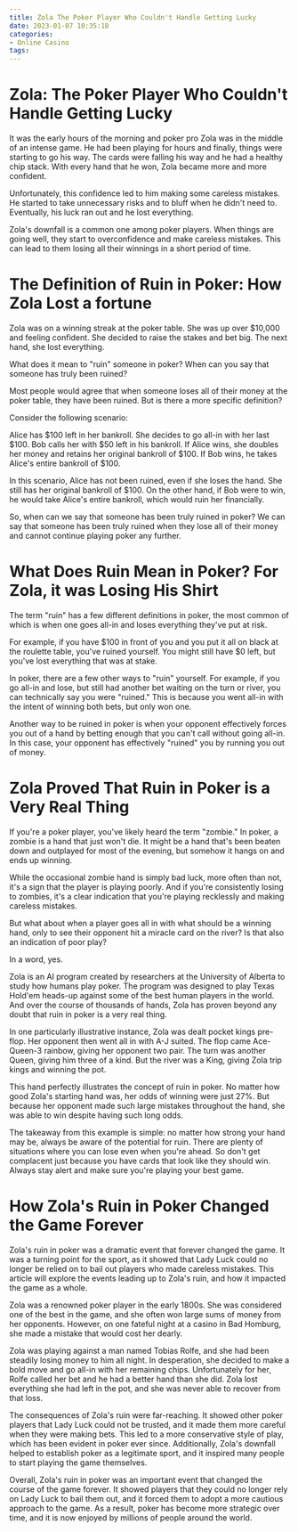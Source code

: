 ```yaml
---
title: Zola The Poker Player Who Couldn't Handle Getting Lucky
date: 2023-01-07 10:35:18
categories:
- Online Casino
tags:
---
```



#  Zola: The Poker Player Who Couldn't Handle Getting Lucky

It was the early hours of the morning and poker pro Zola was in the middle of an intense game. He had been playing for hours and finally, things were starting to go his way. The cards were falling his way and he had a healthy chip stack. With every hand that he won, Zola became more and more confident.

Unfortunately, this confidence led to him making some careless mistakes. He started to take unnecessary risks and to bluff when he didn't need to. Eventually, his luck ran out and he lost everything.

Zola's downfall is a common one among poker players. When things are going well, they start to overconfidence and make careless mistakes. This can lead to them losing all their winnings in a short period of time.

#  The Definition of Ruin in Poker: How Zola Lost a fortune

Zola was on a winning streak at the poker table. She was up over $10,000 and feeling confident. She decided to raise the stakes and bet big. The next hand, she lost everything.

What does it mean to "ruin" someone in poker? When can you say that someone has truly been ruined?

Most people would agree that when someone loses all of their money at the poker table, they have been ruined. But is there a more specific definition?

Consider the following scenario:

Alice has $100 left in her bankroll. She decides to go all-in with her last $100. Bob calls her with $50 left in his bankroll. If Alice wins, she doubles her money and retains her original bankroll of $100. If Bob wins, he takes Alice's entire bankroll of $100.

In this scenario, Alice has not been ruined, even if she loses the hand. She still has her original bankroll of $100. On the other hand, if Bob were to win, he would take Alice's entire bankroll, which would ruin her financially.

So, when can we say that someone has been truly ruined in poker? We can say that someone has been truly ruined when they lose all of their money and cannot continue playing poker any further.

#  What Does Ruin Mean in Poker? For Zola, it was Losing His Shirt

The term "ruin" has a few different definitions in poker, the most common of which is when one goes all-in and loses everything they've put at risk.

For example, if you have $100 in front of you and you put it all on black at the roulette table, you've ruined yourself. You might still have $0 left, but you've lost everything that was at stake.

In poker, there are a few other ways to "ruin" yourself. For example, if you go all-in and lose, but still had another bet waiting on the turn or river, you can technically say you were "ruined." This is because you went all-in with the intent of winning both bets, but only won one.

Another way to be ruined in poker is when your opponent effectively forces you out of a hand by betting enough that you can't call without going all-in. In this case, your opponent has effectively "ruined" you by running you out of money.

#  Zola Proved That Ruin in Poker is a Very Real Thing

If you're a poker player, you've likely heard the term "zombie." In poker, a zombie is a hand that just won't die. It might be a hand that's been beaten down and outplayed for most of the evening, but somehow it hangs on and ends up winning.

While the occasional zombie hand is simply bad luck, more often than not, it's a sign that the player is playing poorly. And if you're consistently losing to zombies, it's a clear indication that you're playing recklessly and making careless mistakes.

But what about when a player goes all in with what should be a winning hand, only to see their opponent hit a miracle card on the river? Is that also an indication of poor play?

In a word, yes.

Zola is an AI program created by researchers at the University of Alberta to study how humans play poker. The program was designed to play Texas Hold'em heads-up against some of the best human players in the world. And over the course of thousands of hands, Zola has proven beyond any doubt that ruin in poker is a very real thing.

In one particularly illustrative instance, Zola was dealt pocket kings pre-flop. Her opponent then went all in with A-J suited. The flop came Ace-Queen-3 rainbow, giving her opponent two pair. The turn was another Queen, giving him three of a kind. But the river was a King, giving Zola trip kings and winning the pot.

This hand perfectly illustrates the concept of ruin in poker. No matter how good Zola's starting hand was, her odds of winning were just 27%. But because her opponent made such large mistakes throughout the hand, she was able to win despite having such long odds.

The takeaway from this example is simple: no matter how strong your hand may be, always be aware of the potential for ruin. There are plenty of situations where you can lose even when you're ahead. So don't get complacent just because you have cards that look like they should win. Always stay alert and make sure you're playing your best game.

#  How Zola's Ruin in Poker Changed the Game Forever

Zola's ruin in poker was a dramatic event that forever changed the game. It was a turning point for the sport, as it showed that Lady Luck could no longer be relied on to bail out players who made careless mistakes. This article will explore the events leading up to Zola's ruin, and how it impacted the game as a whole.

Zola was a renowned poker player in the early 1800s. She was considered one of the best in the game, and she often won large sums of money from her opponents. However, on one fateful night at a casino in Bad Homburg, she made a mistake that would cost her dearly.

Zola was playing against a man named Tobias Rolfe, and she had been steadily losing money to him all night. In desperation, she decided to make a bold move and go all-in with her remaining chips. Unfortunately for her, Rolfe called her bet and he had a better hand than she did. Zola lost everything she had left in the pot, and she was never able to recover from that loss.

The consequences of Zola's ruin were far-reaching. It showed other poker players that Lady Luck could not be trusted, and it made them more careful when they were making bets. This led to a more conservative style of play, which has been evident in poker ever since. Additionally, Zola's downfall helped to establish poker as a legitimate sport, and it inspired many people to start playing the game themselves.

Overall, Zola's ruin in poker was an important event that changed the course of the game forever. It showed players that they could no longer rely on Lady Luck to bail them out, and it forced them to adopt a more cautious approach to the game. As a result, poker has become more strategic over time, and it is now enjoyed by millions of people around the world.